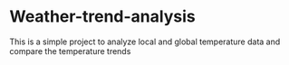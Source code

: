 # Weather-trend-analysis
This is a simple project to analyze local and global temperature data and compare the temperature trends

